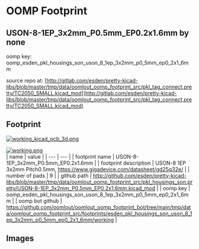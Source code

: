 # OOMP Footprint  
## USON-8-1EP_3x2mm_P0.5mm_EP0.2x1.6mm  by none  
  
oomp key: oomp_esden_pkl_housings_son_uson_8_1ep_3x2mm_p0_5mm_ep0_2x1_6mm  
  
source repo at: [http://gitlab.com/esden/pretty-kicad-libs/blob/master/tmp/data/oomlout_oomp_footprint_src/pkl_tag_connect.pretty/TC2050_SMALL.kicad_mod](http://gitlab.com/esden/pretty-kicad-libs/blob/master/tmp/data/oomlout_oomp_footprint_src/pkl_tag_connect.pretty/TC2050_SMALL.kicad_mod)  
## Footprint  
  
[![working_kicad_pcb_3d.png](working_kicad_pcb_3d_600.png)](working_kicad_pcb_3d.png)  
  
[![working.png](working_600.png)](working.png)  
| name | value | 
| --- | --- | 
| footprint name | USON-8-1EP_3x2mm_P0.5mm_EP0.2x1.6mm | 
| footprint description | USON-8 1EP 3x2mm Pitch0.5mm, https://www.gigadevice.com/datasheet/gd25q32e/ | 
| number of pads | 9 | 
| github path | http://github.com/esden/pretty-kicad-libs/blob/master/tmp/data/oomlout_oomp_footprint_src/pkl_housings_son.pretty/USON-8-1EP_3x2mm_P0.5mm_EP0.2x1.6mm.kicad_mod | 
| oomp key | oomp_esden_pkl_housings_son_uson_8_1ep_3x2mm_p0_5mm_ep0_2x1_6mm | 
| oomp bot github | https://github.com/oomlout/oomlout_oomp_footprint_bot/tree/main/tmp/data/oomlout_oomp_footprint_src/footprints/esden_pkl_housings_son_uson_8_1ep_3x2mm_p0_5mm_ep0_2x1_6mm/working | 
## Images  
